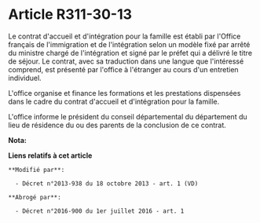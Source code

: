 # Article R311-30-13

Le contrat d'accueil et d'intégration pour la famille est établi par l'Office français de l'immigration et de l'intégration
selon un modèle fixé par arrêté du ministre chargé de l'intégration et signé par le préfet qui a délivré le titre de séjour.
Le contrat, avec sa traduction dans une langue que l'intéressé comprend, est présenté par l'office à l'étranger au cours d'un
entretien individuel. 

L'office organise et finance les formations et les prestations dispensées dans le cadre du contrat d'accueil et d'intégration
pour la famille. 

L'office informe le président du conseil départemental du département du lieu de résidence du ou des parents de la conclusion
de ce contrat.

**Nota:**



**Liens relatifs à cet article**

	**Modifié par**:

	  - Décret n°2013-938 du 18 octobre 2013 - art. 1 (VD)

	**Abrogé par**:

	  - Décret n°2016-900 du 1er juillet 2016 - art. 1
